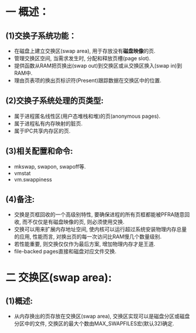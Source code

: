 # 一 概述：
## (1)交换子系统功能：
- 在磁盘上建立交换区(swap area), 用于存放没有**磁盘映像**的页.
- 管理交换区空间, 当需求发生时, 分配和释放页槽(page slot).
- 提供函数从RAM把页换出(swap out)到交换区或从交换区换入(swap in)到RAM中.
- 理由页表项的换出页标识符(Present)跟踪数据在交换区中的位置.


## (2)交换子系统处理的页类型:
- 属于进程匿名线性区(用户态堆栈和堆)的页(anonymous pages).
- 属于进程私有内存映射的脏页.
- 属于IPC共享内存区的页.

## (3)相关配置和命令:
- mkswap, swapon, swapoff等.
- vmstat
- vm.swappiness

## (4)备注:
- 交换是页框回收的一个高级别特性, 要确保进程的所有页框都能被PFRA随意回收, 而不仅仅是有磁盘映像的页, 则必须使用交换.
- 交换可以用来扩展内存地址空间, 使内核可以运行超过系统安装物理内存总量的应用, 性能而言, 对换出页的每一次访问比RAM慢几个数量级别.
- 若性能重要, 则交换仅仅作为最后方案, 增加物理内存才是王道.
- file-backed pages直接和磁盘对应文件交换.

# 二 交换区(swap area):
## (1)概述:
- 从内存换出的页存放在交换区(swap area), 交换区实现可以是磁盘分区或磁盘分区中的文件, 交换区的最大个数由MAX_SWAPFILES宏(默认32)确定.
